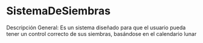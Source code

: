 # SistemaDeSiembras
Descripción General: Es un sistema diseñado para que el usuario pueda tener un control correcto de sus siembras, basándose en el calendario lunar

